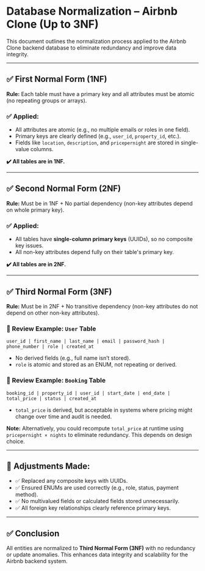 
# Database Normalization – Airbnb Clone (Up to 3NF)

This document outlines the normalization process applied to the Airbnb Clone backend database to eliminate redundancy and improve data integrity.

---

## ✅ First Normal Form (1NF)

**Rule:** Each table must have a primary key and all attributes must be atomic (no repeating groups or arrays).

### ✅ Applied:
- All attributes are atomic (e.g., no multiple emails or roles in one field).
- Primary keys are clearly defined (e.g., `user_id`, `property_id`, etc.).
- Fields like `location`, `description`, and `pricepernight` are stored in single-value columns.

**✔️ All tables are in 1NF.**

---

## ✅ Second Normal Form (2NF)

**Rule:** Must be in 1NF + No partial dependency (non-key attributes depend on whole primary key).

### ✅ Applied:
- All tables have **single-column primary keys** (UUIDs), so no composite key issues.
- All non-key attributes depend fully on their table's primary key.

**✔️ All tables are in 2NF.**

---

## ✅ Third Normal Form (3NF)

**Rule:** Must be in 2NF + No transitive dependency (non-key attributes do not depend on other non-key attributes).

### 🧪 Review Example: `User` Table
```text
user_id | first_name | last_name | email | password_hash | phone_number | role | created_at
```

- No derived fields (e.g., full name isn’t stored).
- `role` is atomic and stored as an ENUM, not repeating or derived.

### 🧪 Review Example: `Booking` Table
```text
booking_id | property_id | user_id | start_date | end_date | total_price | status | created_at
```

- `total_price` is derived, but acceptable in systems where pricing might change over time and audit is needed.

**Note:** Alternatively, you could recompute `total_price` at runtime using `pricepernight × nights` to eliminate redundancy. This depends on design choice.

---

## 🔧 Adjustments Made:

- ✅ Replaced any composite keys with UUIDs.
- ✅ Ensured ENUMs are used correctly (e.g., role, status, payment method).
- ✅ No multivalued fields or calculated fields stored unnecessarily.
- ✅ All foreign key relationships clearly reference primary keys.

---

## ✅ Conclusion

All entities are normalized to **Third Normal Form (3NF)** with no redundancy or update anomalies. This enhances data integrity and scalability for the Airbnb backend system.
